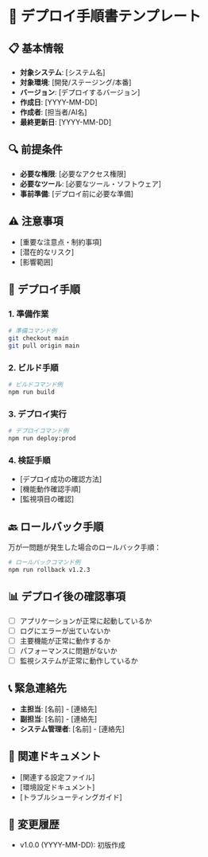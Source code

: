 # 🚀 デプロイ手順書テンプレート

## 📋 基本情報
- **対象システム**: [システム名]
- **対象環境**: [開発/ステージング/本番]
- **バージョン**: [デプロイするバージョン]
- **作成日**: [YYYY-MM-DD]
- **作成者**: [担当者/AI名]
- **最終更新日**: [YYYY-MM-DD]

## 🔍 前提条件
- **必要な権限**: [必要なアクセス権限]
- **必要なツール**: [必要なツール・ソフトウェア]
- **事前準備**: [デプロイ前に必要な準備]

## ⚠️ 注意事項
- [重要な注意点・制約事項]
- [潜在的なリスク]
- [影響範囲]

## 🔄 デプロイ手順

### 1. 準備作業
```bash
# 準備コマンド例
git checkout main
git pull origin main
```

### 2. ビルド手順
```bash
# ビルドコマンド例
npm run build
```

### 3. デプロイ実行
```bash
# デプロイコマンド例
npm run deploy:prod
```

### 4. 検証手順
- [デプロイ成功の確認方法]
- [機能動作確認手順]
- [監視項目の確認]

## 🔙 ロールバック手順
万が一問題が発生した場合のロールバック手順：

```bash
# ロールバックコマンド例
npm run rollback v1.2.3
```

## 📊 デプロイ後の確認事項
- [ ] アプリケーションが正常に起動しているか
- [ ] ログにエラーが出ていないか
- [ ] 主要機能が正常に動作するか
- [ ] パフォーマンスに問題がないか
- [ ] 監視システムが正常に動作しているか

## 📞 緊急連絡先
- **主担当**: [名前] - [連絡先]
- **副担当**: [名前] - [連絡先]
- **システム管理者**: [名前] - [連絡先]

## 📝 関連ドキュメント
- [関連する設定ファイル]
- [環境設定ドキュメント]
- [トラブルシューティングガイド]

## 📅 変更履歴
- v1.0.0 (YYYY-MM-DD): 初版作成